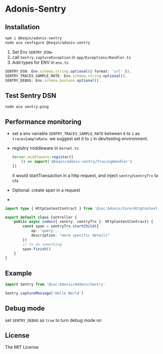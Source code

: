 # Adonis-Sentry

## Installation

```bash
npm i @keqin/adonis-sentry
node ace configure @keqin/adonis-sentry
```

1. Set Env `SENTRY_DSN=`
2. call `Sentry.captureException` in `app/Exceptions/Handler.ts`
3. Add types for ENV in `env.ts`

```typescript
SENTRY_DSN: Env.schema.string.optional({ format: 'url' }),
SENTRY_TRACES_SAMPLE_RATE: Env.schema.string.optional(),
SENTRY_DEBUG: Env.schema.boolean.optional(),
```

## Test Sentry DSN 

`node ace sentry:ping`

## Performance monitoring
- set a env variable `SENTRY_TRACES_SAMPLE_RATE` between `0` to `1` as `tracesSampleRate`. we suggest set it to `1` in dev/testing environment.
- regisitry middleware in `kernel.ts`
    ```typescript
    Server.middleware.register([
        () => import('@keqin/adonis-sentry/TracingHandler')
    ])
    ```
    it would startTransaction in a http request, and inject `sentry`/`sentryTrx` to ctx

- Optional: create span in a request
- 
```typescript
import type { HttpContextContract } from '@ioc:Adonis/Core/HttpContext'

export default class Controller {
    public async index({ sentry, sentryTrx }: HttpContextContract) {
        const span = sentryTrx.startChild({
            op: 'query',
            description: "more specific details"
        })
        // to do something
        span.finish()
    }
}
```

## Example

```ts
import Sentry from '@ioc:Adonis/Addons/Sentry'

Sentry.captureMessage('Hello World')
```

## Debug mode
set `SENTRY_DEBUG` as `true` to turn debug mode on 

## License
The MIT License
